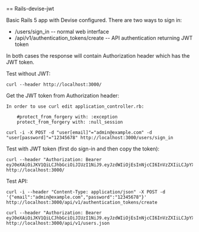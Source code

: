 == Rails-devise-jwt

Basic Rails 5 app with Devise configured. There are two ways to sign in:

* /users/sign_in -- normal web interface
* /api/v1/authentication_tokens/create -- API authentication returning JWT token

In both cases the response will contain Authorization header which has the JWT token.


Test without JWT:

    curl --header http://localhost:3000/

Get the JWT token from Authorization header:

    In order to use curl edit application_controller.rb:

        #protect_from_forgery with: :exception
        protect_from_forgery with: :null_session

    curl -i -X POST -d "user[email]"="admin@example.com" -d "user[password]"="12345678" http://localhost:3000/users/sign_in

Test with JWT token (first do sign-in and then copy the token):

    curl --header "Authorization: Bearer eyJ0eXAiOiJKV1QiLCJhbGciOiJIUzI1NiJ9.eyJzdWIiOjEsInNjcCI6InVzZXIiLCJpYXQiOjE0OTEzOTMzNjYsImV4cCI6MTQ5MTM5Njk2NiwianRpIjoiNDU5MzQ5ZjEtZTM2Ny00MmQ2LWI5NzEtYTAwM2FlMmQ0MGRlIn0.QqxdyenDVoAu4z47481fhuNpVJbxYPTxWyy_DG_BEts" http://localhost:3000/

Test API:

    curl -i --header "Content-Type: application/json" -X POST -d '{"email":"admin@example.com","password":"12345678"}' http://localhost:3000/api/v1/authentication_tokens/create

    curl --header "Authorization: Bearer eyJ0eXAiOiJKV1QiLCJhbGciOiJIUzI1NiJ9.eyJzdWIiOjEsInNjcCI6InVzZXIiLCJpYXQiOjE0OTEzOTY2MzksImV4cCI6MTQ5MTQwMDIzOSwianRpIjoiOTk0Yjg3NjgtYzU2Zi00ODQ3LWEwYTItZjc1NGM3ZWQ0NzE2In0.e9X8tK0PJmINJB892GJZkTp4tIv9gDU7ZuyU4TTNlyw" http://localhost:3000/api/v1/users.json
